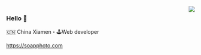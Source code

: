 <img align="right" src="https://github-readme-stats.vercel.app/api?username=yiiu&count_private=true&show_icons=true&icon_color=805AD5&text_color=718096&bg_color=ffffff&hide_title=true" />

### Hello 👋
 
🇨🇳 China Xiamen・🕹Web developer

https://soapphoto.com
